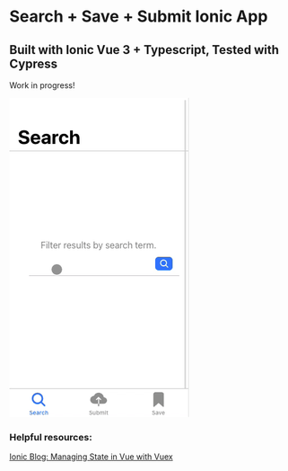 # Search + Save + Submit Ionic App

## Built with Ionic Vue 3 + Typescript, Tested with Cypress

Work in progress!

![demo gif](https://github.com/ceceliacreates/search-submit-save-ionic/blob/main/assets/ionic-search-save-demo-112321.gif)

### Helpful resources:

[Ionic Blog: Managing State in Vue with Vuex](https://ionicframework.com/blog/managing-state-in-vue-with-vuex/)

